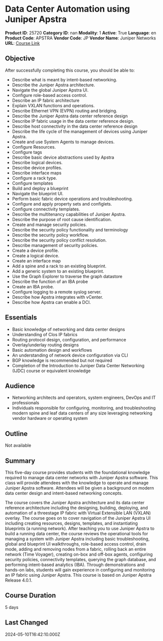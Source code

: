# Data Center Automation using Juniper Apstra

**Product ID**: 25720
**Category ID**: nan
**Modality**: 1
**Active**: True
**Language**: en
**Product Code**: APSTRA
**Vendor Code**: JP
**Vendor Name**: Juniper Networks
**URL**: [Course Link](https://www.fastlaneus.com/course/juniper-apstra)

## Objective
After successfully completing this course, you should be able to:



- Describe what is meant by intent-based networking.
- Describe the Juniper Apstra architecture.
- Navigate the global Juniper Apstra UI.
- Configure role-based access control.
- Describe an IP fabric architecture
- Explain VXLAN functions and operations.
- Describe Ethernet VPN (EVPN) routing and bridging.
- Describe the Juniper Apstra data center reference design
- Describe IP fabric usage in the data center reference design.
- Describe host connectivity in the data center reference design
- Describe the life cycle of the management of devices using Juniper Apstra.
- Create and use System Agents to manage devices.
- Configure Resources.
- Configure tags
- Describe basic device abstractions used by Apstra
- Describe logical devices.
- Describe device profiles.
- Describe interface maps
- Configure a rack type.
- Configure templates
- Build and deploy a blueprint
- Navigate the blueprint UI.
- Perform basic fabric device operations and troubleshooting.
- Configure and apply property sets and configlets.
- Configure connectivity templates.
- Describe the multitenancy capabilities of Juniper Apstra.
- Describe the purpose of root cause identification.
- Create and manage security policies.
- Describe the security policy functionality and terminology
- Describe the security policy workflow.
- Describe the security policy conflict resolution.
- Describe management of security policies.
- Create a device profile.
- Create a logical device.
- Create an interface map
- Add a spine and a rack to an existing blueprint.
- Add a generic system to an existing blueprint.
- Use the Graph Explorer to traverse the graph datastore
- Describe the function of an IBA probe
- Create an IBA probe.
- Configure logging to a remote syslog server.
- Describe how Apstra integrates with vCenter.
- Describe how Apstra can enable a DCI.

## Essentials
- Basic knowledge of networking and data center designs
- Understanding of Clos IP fabrics
- Routing protocol design, configuration, and performance
- Overlay/underlay routing designs
- Basic automation design and workflows
- An understanding of network device configuration via CLI
- BGP knowledge is recommended but not required
- Completion of the Introduction to Juniper Data Center Networking (IJDC) course or equivalent knowledge

## Audience
- Networking architects and operators, system engineers, DevOps and IT professionals
- Individuals responsible for configuring, monitoring, and troubleshooting modern spine and leaf data centers of any size leveraging networking vendor hardware or operating system

## Outline
Not available

## Summary
This five-day course provides students with the foundational knowledge required to manage data center networks with Juniper Apstra software.
This class will provide attendees with the knowledge to operate and manage Juniper Apstra software. Attendees will be given a background on
modern data center design and intent-based networking concepts. 

The course covers the Juniper Apstra architecture and its data center reference
architecture including the designing, building, deploying, and automation of a threestage IP fabric with Virtual Extensible LAN (VXLAN) overlay. The course goes on to
cover navigation of the Juniper Apstra UI including creating resources, designs,
templates, and instantiating blueprints (a running network). After teaching you to use
Juniper Apstra to build a running data center, the course reviews the operational
tools for managing a system with Juniper Apstra including basic troubleshooting,
global and blueprint UI walkthroughs, role-based access control, drain mode, adding
and removing nodes from a fabric, rolling back an entire network (Time Voyager),
creating on-box and off-box agents, configuring security policies, connectivity
templates, querying the graph database, and performing intent-based analytics (IBA).
Through demonstrations and hands-on labs, students will gain experience in
configuring and monitoring an IP fabric using Juniper Apstra. This course is based on
Juniper Apstra Release 4.0.1.

## Course Duration
5 days

## Last Changed
2024-05-10T16:42:10.000Z
